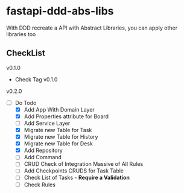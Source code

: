 # fastapi-ddd-abs-libs

With DDD recreate a API with Abstract Libraries, you can apply other libraries too

## CheckList

v0.1.0

- Check Tag v0.1.0

v0.2.0

- [ ] Do Todo
    - [X] Add App With Domain Layer
    - [X] Add Properties attribute for Board
    - [ ] Add Service Layer
    - [X] Migrate new Table for Task
    - [X] Migrate new Table for History
    - [X] Migrate new Table for Desk
    - [X] Add Repository
    - [ ] Add Command
    - [ ] CRUD Check of Integration Massive of All Rules
    - [ ] Add Checkpoints CRUDS for Task Table
    - [ ] Check List of Tasks - **Require a Validation**
    - [ ] Check Rules